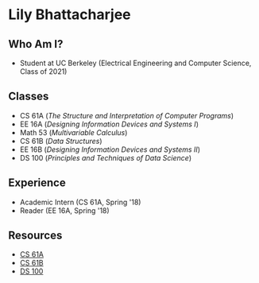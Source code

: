 
# Lily Bhattacharjee

## Who Am I?
- Student at UC Berkeley (Electrical Engineering and Computer Science, Class of 2021)

## Classes
- CS 61A (<i>The Structure and Interpretation of Computer Programs</i>)
- EE 16A (<i>Designing Information Devices and Systems I</i>)
- Math 53 (<i>Multivariable Calculus</i>)
- CS 61B (<i>Data Structures</i>)
- EE 16B (<i>Designing Information Devices and Systems II</i>)
- DS 100 (<i>Principles and Techniques of Data Science</i>)

## Experience
- Academic Intern (CS 61A, Spring '18)
- Reader (EE 16A, Spring '18)

## Resources
- [CS 61A](Html/CS61A.html)
- [CS 61B](Html/CS61B.html)
- [DS 100](Html/DS100.html)
